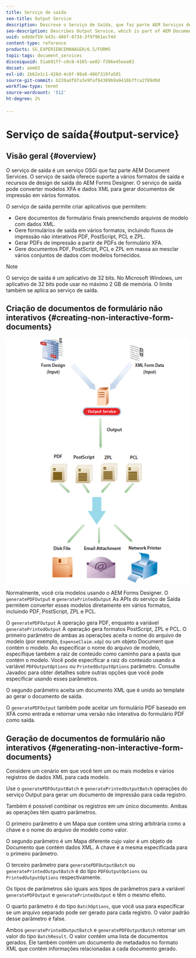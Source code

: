```yaml
---
title: Serviço de saída
seo-title: Output Service
description: Descreve o Serviço de Saída, que faz parte AEM Serviços de Documento
seo-description: Describes Output Service, which is part of AEM Document Services
uuid: edddef59-b43c-486f-8734-3f97961ecf4d
content-type: reference
products: SG_EXPERIENCEMANAGER/6.5/FORMS
topic-tags: document_services
discoiquuid: 51ab91ff-c0c0-4165-ae02-f306e45eea03
docset: aem65
exl-id: 1b62e1c1-428d-4c0f-98a8-486f319fa581
source-git-commit: b220adf6fa3e9faf94389b9a9416b7fca2f89d9d
workflow-type: tm+mt
source-wordcount: '512'
ht-degree: 2%

---
```


# Serviço de saída{#output-service}

## Visão geral {#overview}

O serviço de saída é um serviço OSGi que faz parte AEM Document Services. O serviço de saída oferece suporte a vários formatos de saída e recursos de design de saída do AEM Forms Designer. O serviço de saída pode converter modelos XFA e dados XML para gerar documentos de impressão em vários formatos.

O serviço de saída permite criar aplicativos que permitem:

* Gere documentos de formulário finais preenchendo arquivos de modelo com dados XML.
* Gere formulários de saída em vários formatos, incluindo fluxos de impressão não interativos PDF, PostScript, PCL e ZPL.
* Gerar PDFs de impressão a partir de PDFs de formulário XFA.
* Gere documentos PDF, PostScript, PCL e ZPL em massa ao mesclar vários conjuntos de dados com modelos fornecidos.

>[!NOTE]
>
>O serviço de saída é um aplicativo de 32 bits. No Microsoft Windows, um aplicativo de 32 bits pode usar no máximo 2 GB de memória. O limite também se aplica ao serviço de saída.

## Criação de documentos de formulário não interativos {#creating-non-interactive-form-documents}

![usingoutput_modified](assets/usingoutput_modified.png)

Normalmente, você cria modelos usando o AEM Forms Designer. O `generatePDFOutput` e `generatePrintedOutput` As APIs do serviço de Saída permitem converter esses modelos diretamente em vários formatos, incluindo PDF, PostScript, ZPL e PCL.

O `generatePDFOutput` A operação gera PDF, enquanto a variável `generatePrintedOutput` A operação gera formatos PostScript, ZPL e PCL. O primeiro parâmetro de ambas as operações aceita o nome do arquivo de modelo (por exemplo, `ExpenseClaim.xdp`) ou um objeto Document que contém o modelo. Ao especificar o nome do arquivo de modelo, especifique também a raiz de conteúdo como caminho para a pasta que contém o modelo. Você pode especificar a raiz do conteúdo usando a variável `PDFOutputOptions` ou `PrintedOutputOptions` parâmetro. Consulte Javadoc para obter detalhes sobre outras opções que você pode especificar usando esses parâmetros.

O segundo parâmetro aceita um documento XML que é unido ao template ao gerar o documento de saída.

O `generatePDFOutput` também pode aceitar um formulário PDF baseado em XFA como entrada e retornar uma versão não interativa do formulário PDF como saída.

## Geração de documentos de formulário não interativos {#generating-non-interactive-form-documents}

Considere um cenário em que você tem um ou mais modelos e vários registros de dados XML para cada modelo.

Use o `generatePDFOutputBatch` e `generatePrintedOutputBatch` operações do serviço Output para gerar um documento de impressão para cada registro.

Também é possível combinar os registros em um único documento. Ambas as operações têm quatro parâmetros.

O primeiro parâmetro é um Mapa que contém uma string arbitrária como a chave e o nome do arquivo de modelo como valor.

O segundo parâmetro é um Mapa diferente cujo valor é um objeto de Documento que contém dados XML. A chave é a mesma especificada para o primeiro parâmetro.

O terceiro parâmetro para `generatePDFOutputBatch` ou `generatePrintedOutputBatch` é do tipo `PDFOutputOptions` ou `PrintedOutputOptions` respectivamente.

Os tipos de parâmetros são iguais aos tipos de parâmetros para a variável `generatePDFOutput` e `generatePrintedOutput` e têm o mesmo efeito.

O quarto parâmetro é do tipo `BatchOptions`, que você usa para especificar se um arquivo separado pode ser gerado para cada registro. O valor padrão desse parâmetro é false.

Ambos `generatePrintedOutputBatch` e `generatePDFOutputBatch` retornar um valor do tipo `BatchResult`. O valor contém uma lista de documentos gerados. Ele também contém um documento de metadados no formato XML que contém informações relacionadas a cada documento gerado.

